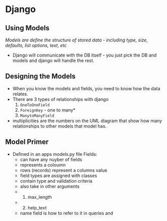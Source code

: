 # Django 

## Using Models
*Models are define the structure of stored data - including type, size, defaults, list options, text, etc*

- Django will communicate with the DB itself - you just pick the DB and models and django will handle the rest.

## Designing the Models

- When you know the models and fields, you need to know how the data relates.
- There are 3 types of relationships with django
  1.  `OneToOneField`
  2.  `ForeignKey` - one to many*
  3.  `ManytoManyField`
- multiplicities are the numbers on the UML diagram that show how many relationships to other models that model has.  

## Model Primer

- Defined in an apps models.py file
Fields:
  - can have any nuyber of fields
  - represents a coloumn 
  - rows (records) represent a columns value
  - field types are assigned with classes
  - contain type and validation criteria
  - also take in other arguments
  -   1. max_length
  -   2. help_text
  - name field is how to refer to it in queries and 
